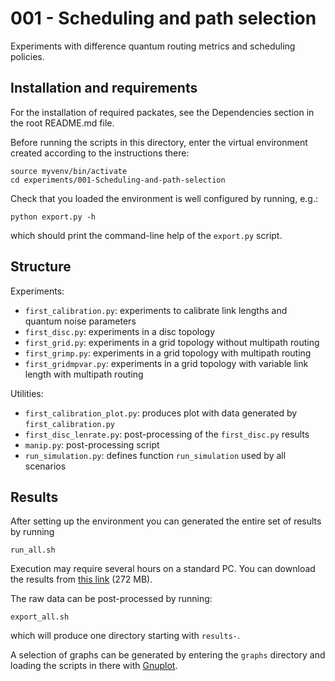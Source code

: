 # 001 - Scheduling and path selection

Experiments with difference quantum routing metrics and scheduling policies.

## Installation and requirements

For the installation of required packates, see the Dependencies section in the root README.md file.

Before running the scripts in this directory, enter the virtual environment created according
to the instructions there:

```
source myvenv/bin/activate
cd experiments/001-Scheduling-and-path-selection
```

Check that you loaded the environment is well configured by running, e.g.:

```
python export.py -h
```

which should print the command-line help of the `export.py` script.

## Structure

Experiments:

- `first_calibration.py`: experiments to calibrate link lengths and quantum noise parameters
- `first_disc.py`: experiments in a disc topology
- `first_grid.py`: experiments in a grid topology without multipath routing
- `first_grimp.py`: experiments in a grid topology with multipath routing
- `first_gridmpvar.py`: experiments in a grid topology with variable link length with multipath routing

Utilities:

- `first_calibration_plot.py`: produces plot with data generated by `first_calibration.py`
- `first_disc_lenrate.py`: post-processing of the `first_disc.py` results
- `manip.py`: post-processing script
- `run_simulation.py`: defines function `run_simulation` used by all scenarios

## Results

After setting up the environment you can generated the entire set of results by running

```
run_all.sh
```

Execution may require several hours on a standard PC. You can download the results from [this link](http://turig.iit.cnr.it/~claudio/public/netsquid-results-001.tgz) (272 MB).

The raw data can be post-processed by running:

```
export_all.sh
```

which will produce one directory starting with `results-`.

A selection of graphs can be generated by entering the `graphs` directory and loading the scripts in there with [Gnuplot](http://www.gnuplot.info/).
